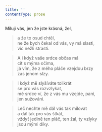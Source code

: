 ```yaml
---
title: ''
contentType: prose
---
```


Miluji vás, jen že jste krásná, žel,

> a že to osud chtěl,  
> ne že bych čekal od vás, vy má slasti,  
> víc nežli strasti.

> A i když vaše srdce občas má  
> cit s mýma očima,  
> já vím, že z mého pláče vzejdou brzy  
> zas jenom slzy.

> I když mě slyšíváte tolikrát  
> se pro vás rozvzlykat,  
> mé srdce ví, že z vás mu vzejde, paní,  
> jen sužování.

> Leč nechte mě dál vás tak milovat  
> a dál tak pro vás štkát,  
> vždyť jedině ten pláč, ten žal, ty vzlyky  
> jsou mými díky.
